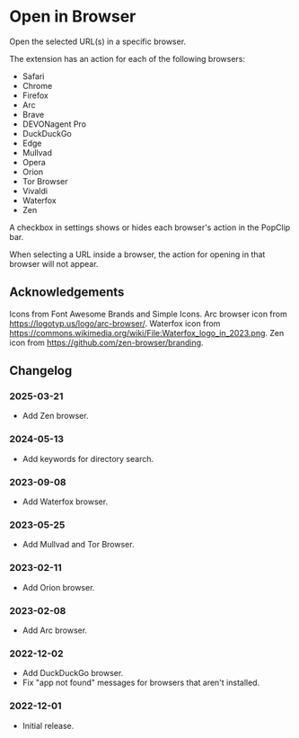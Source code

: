 # Open in Browser

Open the selected URL(s) in a specific browser.

The extension has an action for each of the following browsers:

- Safari
- Chrome
- Firefox
- Arc
- Brave
- DEVONagent Pro
- DuckDuckGo
- Edge
- Mullvad
- Opera
- Orion
- Tor Browser
- Vivaldi
- Waterfox
- Zen

A checkbox in settings shows or hides each browser's action in the PopClip bar.

When selecting a URL inside a browser, the action for opening in that browser
will not appear.

## Acknowledgements

Icons from Font Awesome Brands and Simple Icons. Arc browser icon from
<https://logotyp.us/logo/arc-browser/>. Waterfox icon from
<https://commons.wikimedia.org/wiki/File:Waterfox_logo_in_2023.png>. Zen icon
from <https://github.com/zen-browser/branding>.

## Changelog

### 2025-03-21

- Add Zen browser.

### 2024-05-13

- Add keywords for directory search.

### 2023-09-08

- Add Waterfox browser.

### 2023-05-25

- Add Mullvad and Tor Browser.

### 2023-02-11

- Add Orion browser.

### 2023-02-08

- Add Arc browser.

### 2022-12-02

- Add DuckDuckGo browser.
- Fix "app not found" messages for browsers that aren't installed.

### 2022-12-01

- Initial release.
